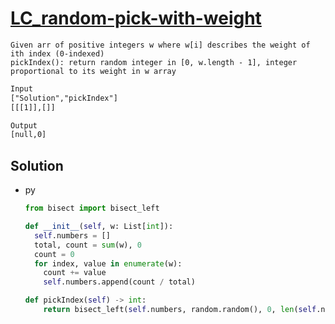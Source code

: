 # [LC_random-pick-with-weight](https://leetcode.com/problems/random-pick-with-weight)

```en
Given arr of positive integers w where w[i] describes the weight of ith index (0-indexed)
pickIndex(): return random integer in [0, w.length - 1], integer proportional to its weight in w array
```

```txt
Input
["Solution","pickIndex"]
[[[1]],[]]

Output
[null,0]
```

## Solution

* py

  ```py
  from bisect import bisect_left

  def __init__(self, w: List[int]):
    self.numbers = []
    total, count = sum(w), 0
    count = 0
    for index, value in enumerate(w):
      count += value
      self.numbers.append(count / total)

  def pickIndex(self) -> int:
      return bisect_left(self.numbers, random.random(), 0, len(self.numbers) - 1)
  ```
